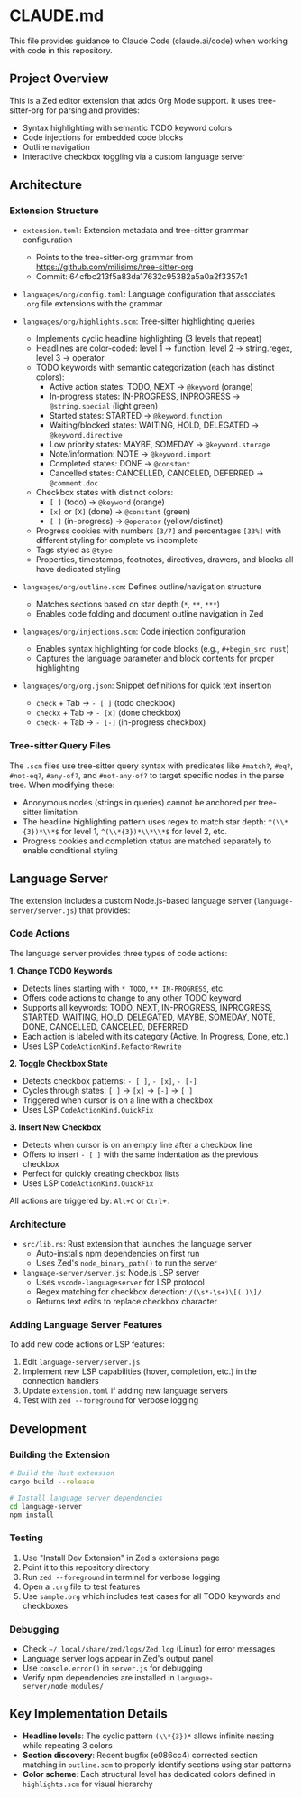 # CLAUDE.md

This file provides guidance to Claude Code (claude.ai/code) when working with code in this repository.

## Project Overview

This is a Zed editor extension that adds Org Mode support. It uses tree-sitter-org for parsing and provides:
- Syntax highlighting with semantic TODO keyword colors
- Code injections for embedded code blocks
- Outline navigation
- Interactive checkbox toggling via a custom language server

## Architecture

### Extension Structure

- `extension.toml`: Extension metadata and tree-sitter grammar configuration
  - Points to the tree-sitter-org grammar from https://github.com/milisims/tree-sitter-org
  - Commit: 64cfbc213f5a83da17632c95382a5a0a2f3357c1

- `languages/org/config.toml`: Language configuration that associates `.org` file extensions with the grammar

- `languages/org/highlights.scm`: Tree-sitter highlighting queries
  - Implements cyclic headline highlighting (3 levels that repeat)
  - Headlines are color-coded: level 1 → function, level 2 → string.regex, level 3 → operator
  - TODO keywords with semantic categorization (each has distinct colors):
    - Active action states: TODO, NEXT → `@keyword` (orange)
    - In-progress states: IN-PROGRESS, INPROGRESS → `@string.special` (light green)
    - Started states: STARTED → `@keyword.function`
    - Waiting/blocked states: WAITING, HOLD, DELEGATED → `@keyword.directive`
    - Low priority states: MAYBE, SOMEDAY → `@keyword.storage`
    - Note/information: NOTE → `@keyword.import`
    - Completed states: DONE → `@constant`
    - Cancelled states: CANCELLED, CANCELED, DEFERRED → `@comment.doc`
  - Checkbox states with distinct colors:
    - `[ ]` (todo) → `@keyword` (orange)
    - `[x]` or `[X]` (done) → `@constant` (green)
    - `[-]` (in-progress) → `@operator` (yellow/distinct)
  - Progress cookies with numbers `[3/7]` and percentages `[33%]` with different styling for complete vs incomplete
  - Tags styled as `@type`
  - Properties, timestamps, footnotes, directives, drawers, and blocks all have dedicated styling

- `languages/org/outline.scm`: Defines outline/navigation structure
  - Matches sections based on star depth (`*`, `**`, `***`)
  - Enables code folding and document outline navigation in Zed

- `languages/org/injections.scm`: Code injection configuration
  - Enables syntax highlighting for code blocks (e.g., `#+begin_src rust`)
  - Captures the language parameter and block contents for proper highlighting

- `languages/org/org.json`: Snippet definitions for quick text insertion
  - `check` + Tab → `- [ ]` (todo checkbox)
  - `checkx` + Tab → `- [x]` (done checkbox)
  - `check-` + Tab → `- [-]` (in-progress checkbox)

### Tree-sitter Query Files

The `.scm` files use tree-sitter query syntax with predicates like `#match?`, `#eq?`, `#not-eq?`, `#any-of?`, and `#not-any-of?` to target specific nodes in the parse tree. When modifying these:

- Anonymous nodes (strings in queries) cannot be anchored per tree-sitter limitation
- The headline highlighting pattern uses regex to match star depth: `^(\\*{3})*\\*$` for level 1, `^(\\*{3})*\\*\\*$` for level 2, etc.
- Progress cookies and completion status are matched separately to enable conditional styling

## Language Server

The extension includes a custom Node.js-based language server (`language-server/server.js`) that provides:

### Code Actions

The language server provides three types of code actions:

**1. Change TODO Keywords**
- Detects lines starting with `* TODO`, `** IN-PROGRESS`, etc.
- Offers code actions to change to any other TODO keyword
- Supports all keywords: TODO, NEXT, IN-PROGRESS, INPROGRESS, STARTED, WAITING, HOLD, DELEGATED, MAYBE, SOMEDAY, NOTE, DONE, CANCELLED, CANCELED, DEFERRED
- Each action is labeled with its category (Active, In Progress, Done, etc.)
- Uses LSP `CodeActionKind.RefactorRewrite`

**2. Toggle Checkbox State**
- Detects checkbox patterns: `- [ ]`, `- [x]`, `- [-]`
- Cycles through states: `[ ]` → `[x]` → `[-]` → `[ ]`
- Triggered when cursor is on a line with a checkbox
- Uses LSP `CodeActionKind.QuickFix`

**3. Insert New Checkbox**
- Detects when cursor is on an empty line after a checkbox line
- Offers to insert `- [ ]` with the same indentation as the previous checkbox
- Perfect for quickly creating checkbox lists
- Uses LSP `CodeActionKind.QuickFix`

All actions are triggered by: `Alt+C` or `Ctrl+.`

### Architecture

- `src/lib.rs`: Rust extension that launches the language server
  - Auto-installs npm dependencies on first run
  - Uses Zed's `node_binary_path()` to run the server
- `language-server/server.js`: Node.js LSP server
  - Uses `vscode-languageserver` for LSP protocol
  - Regex matching for checkbox detection: `/(\s*-\s+)\[(.)\]/`
  - Returns text edits to replace checkbox character

### Adding Language Server Features

To add new code actions or LSP features:
1. Edit `language-server/server.js`
2. Implement new LSP capabilities (hover, completion, etc.) in the connection handlers
3. Update `extension.toml` if adding new language servers
4. Test with `zed --foreground` for verbose logging

## Development

### Building the Extension

```bash
# Build the Rust extension
cargo build --release

# Install language server dependencies
cd language-server
npm install
```

### Testing

1. Use "Install Dev Extension" in Zed's extensions page
2. Point it to this repository directory
3. Run `zed --foreground` in terminal for verbose logging
4. Open a `.org` file to test features
5. Use `sample.org` which includes test cases for all TODO keywords and checkboxes

### Debugging

- Check `~/.local/share/zed/logs/Zed.log` (Linux) for error messages
- Language server logs appear in Zed's output panel
- Use `console.error()` in `server.js` for debugging
- Verify npm dependencies are installed in `language-server/node_modules/`

## Key Implementation Details

- **Headline levels**: The cyclic pattern `(\\*{3})*` allows infinite nesting while repeating 3 colors
- **Section discovery**: Recent bugfix (e086cc4) corrected section matching in `outline.scm` to properly identify sections using star patterns
- **Color scheme**: Each structural level has dedicated colors defined in `highlights.scm` for visual hierarchy
